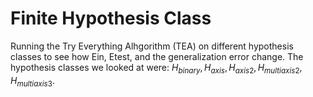 # Finite Hypothesis Class

Running the Try Everything Alhgorithm (TEA) on different hypothesis classes to see how Ein, Etest, and the generalization error change. The hypothesis classes we looked at were: $`H_{binary}, H_{axis}, H_{axis2}, H_{multiaxis2}, H_{multiaxis3}`$.
